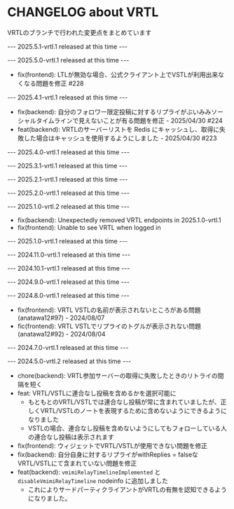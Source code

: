 # CHANGELOG about VRTL

VRTLのブランチで行われた変更点をまとめています

<!-- VV Please add changelog here VV -->

--- 2025.5.1-vrtl.1 released at this time ---

--- 2025.5.0-vrtl.1 released at this time ---

- fix(frontend): LTLが無効な場合、公式クライアント上でVSTLが利用出来なくなる問題を修正 #228

--- 2025.4.1-vrtl.1 released at this time ---

- fix(backend): 自分のフォロワー限定投稿に対するリプライがぶいみみソーシャルタイムラインで見えないことが有る問題を修正 - 2025/04/30 #224
- feat(backend): VRTLのサーバーリストを Redis にキャッシュし、取得に失敗した場合はキャッシュを使用するようにしました - 2025/04/30 #223

--- 2025.4.0-vrtl.1 released at this time ---

--- 2025.3.1-vrtl.1 released at this time ---

--- 2025.2.1-vrtl.1 released at this time ---

--- 2025.2.0-vrtl.1 released at this time ---

--- 2025.1.0-vrtl.2 released at this time ---

- fix(backend): Unexpectedly removed VRTL endpoints in 2025.1.0-vrtl.1
- fix(frontend): Unable to see VRTL when logged in

--- 2025.1.0-vrtl.1 released at this time ---

--- 2024.11.0-vrtl.1 released at this time ---

--- 2024.10.1-vrtl.1 released at this time ---

--- 2024.9.0-vrtl.1 released at this time ---

--- 2024.8.0-vrtl.1 released at this time ---

- fix(frontend): VRTL VSTLの名前が表示されないところがある問題 (anatawa12#97) - 2024/08/07
- fic(frontend): VRTL VSTLでリプライのトグルが表示されない問題 (anatawa12#92) - 2024/08/04

--- 2024.7.0-vrtl.1 released at this time ---

--- 2024.5.0-vrtl.2 released at this time ---

- chore(backend): VRTL参加サーバーの取得に失敗したときのリトライの間隔を短く
- feat: VRTL/VSTLに連合なし投稿を含めるかを選択可能に
  - もともとのVRTL/VSTLでは連合なし投稿が常に含まれていましたが、正しくVRTL/VSTLのノートを表現するために含めないようにできるようになりました
  - VSTLの場合、連合なし投稿を含めないようにしてもフォローしている人の連合なし投稿は表示されます
- fix(frontend): ウィジェットでVRTL/VSTLが使用できない問題を修正
- fix(backend): 自分自身に対するリプライがwithReplies = falseなVRTL/VSTLにて含まれていない問題を修正
- feat(backend): `vmimiRelayTimelineImplemented` と `disableVmimiRelayTimeline` nodeinfo に追加しました
	- これによりサードパーティクライアントがVRTLの有無を認知できるようになりました。
